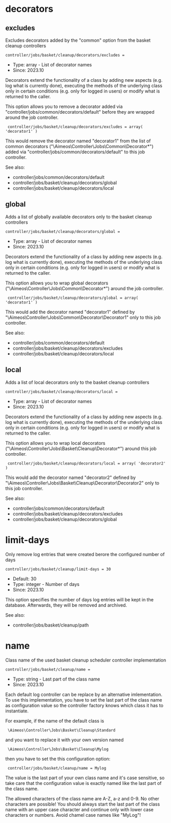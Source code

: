 
# decorators
## excludes

Excludes decorators added by the "common" option from the basket cleanup controllers

```
controller/jobs/basket/cleanup/decorators/excludes = 
```

* Type: array - List of decorator names
* Since: 2023.10

Decorators extend the functionality of a class by adding new aspects
(e.g. log what is currently done), executing the methods of the underlying
class only in certain conditions (e.g. only for logged in users) or
modify what is returned to the caller.

This option allows you to remove a decorator added via
"controller/jobs/common/decorators/default" before they are wrapped
around the job controller.

```
 controller/jobs/basket/cleanup/decorators/excludes = array( 'decorator1' )
```

This would remove the decorator named "decorator1" from the list of
common decorators ("\Aimeos\Controller\Jobs\Common\Decorator\*") added via
"controller/jobs/common/decorators/default" to this job controller.

See also:

* controller/jobs/common/decorators/default
* controller/jobs/basket/cleanup/decorators/global
* controller/jobs/basket/cleanup/decorators/local

## global

Adds a list of globally available decorators only to the basket cleanup controllers

```
controller/jobs/basket/cleanup/decorators/global = 
```

* Type: array - List of decorator names
* Since: 2023.10

Decorators extend the functionality of a class by adding new aspects
(e.g. log what is currently done), executing the methods of the underlying
class only in certain conditions (e.g. only for logged in users) or
modify what is returned to the caller.

This option allows you to wrap global decorators
("\Aimeos\Controller\Jobs\Common\Decorator\*") around the job controller.

```
 controller/jobs/basket/cleanup/decorators/global = array( 'decorator1' )
```

This would add the decorator named "decorator1" defined by
"\Aimeos\Controller\Jobs\Common\Decorator\Decorator1" only to this job controller.

See also:

* controller/jobs/common/decorators/default
* controller/jobs/basket/cleanup/decorators/excludes
* controller/jobs/basket/cleanup/decorators/local

## local

Adds a list of local decorators only to the basket cleanup controllers

```
controller/jobs/basket/cleanup/decorators/local = 
```

* Type: array - List of decorator names
* Since: 2023.10

Decorators extend the functionality of a class by adding new aspects
(e.g. log what is currently done), executing the methods of the underlying
class only in certain conditions (e.g. only for logged in users) or
modify what is returned to the caller.

This option allows you to wrap local decorators
("\Aimeos\Controller\Jobs\Basket\Cleanup\Decorator\*") around this job controller.

```
 controller/jobs/basket/cleanup/decorators/local = array( 'decorator2' )
```

This would add the decorator named "decorator2" defined by
"\Aimeos\Controller\Jobs\Basket\Cleanup\Decorator\Decorator2" only to this job
controller.

See also:

* controller/jobs/common/decorators/default
* controller/jobs/basket/cleanup/decorators/excludes
* controller/jobs/basket/cleanup/decorators/global

# limit-days

Only remove log entries that were created berore the configured number of days

```
controller/jobs/basket/cleanup/limit-days = 30
```

* Default: 30
* Type: integer - Number of days
* Since: 2023.10

This option specifies the number of days log entries will be kept in
the database. Afterwards, they will be removed and archived.

See also:

* controller/jobs/basket/cleanup/path

# name

Class name of the used basket cleanup scheduler controller implementation

```
controller/jobs/basket/cleanup/name = 
```

* Type: string - Last part of the class name
* Since: 2023.10

Each default log controller can be replace by an alternative imlementation.
To use this implementation, you have to set the last part of the class
name as configuration value so the controller factory knows which class it
has to instantiate.

For example, if the name of the default class is

```
 \Aimeos\Controller\Jobs\Basket\Cleanup\Standard
```

and you want to replace it with your own version named

```
 \Aimeos\Controller\Jobs\Basket\Cleanup\Mylog
```

then you have to set the this configuration option:

```
 controller/jobs/basket/cleanup/name = Mylog
```

The value is the last part of your own class name and it's case sensitive,
so take care that the configuration value is exactly named like the last
part of the class name.

The allowed characters of the class name are A-Z, a-z and 0-9. No other
characters are possible! You should always start the last part of the class
name with an upper case character and continue only with lower case characters
or numbers. Avoid chamel case names like "MyLog"!
